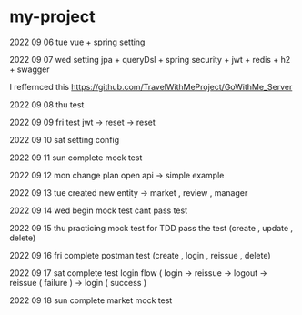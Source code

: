 # my-project

2022 09 06 tue 
vue + spring setting

2022 09 07 wed
setting jpa + queryDsl + spring security + jwt + redis + h2 + swagger

I reffernced this https://github.com/TravelWithMeProject/GoWithMe_Server

2022 09 08 thu
test

2022 09 09 fri
test jwt -> reset -> reset

2022 09 10 sat
setting config

2022 09 11 sun
complete mock test

2022 09 12 mon
change plan open api -> simple example

2022 09 13 tue
created new entity -> market , review , manager

2022 09 14 wed
begin mock test cant pass test

2022 09 15 thu
practicing mock test for TDD pass the test (create , update , delete) 

2022 09 16 fri
complete postman test (create , login , reissue , delete)

2022 09 17 sat
complete test login flow ( login -> reissue -> logout -> reissue ( failure ) -> login ( success )

2022 09 18 sun
complete market mock test
